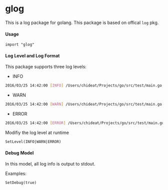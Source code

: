 # glog

This is a log package for golang.
This package is based on offical `log` pkg.

#### Usage
``` golang
import "glog"
```

#### Log Level and Log Format
This package supports three log levels:
* INFO
```bash
2016/03/25 14:42:00 [INFO] /Users/chideat/Projects/go/src/test/main.go:8 this is info
```
* WARN
```bash
2016/03/25 14:42:00 [WARN] /Users/chideat/Projects/go/src/test/main.go:8 this is warn
```
* ERROR
```bash
2016/03/25 14:42:00 [ERROR] /Users/chideat/Projects/go/src/test/main.go:8 this is error
```

Modifiy the log level at runtime
``` golang
SetLevel(INFO|WARN|ERROR)
```

#### Debug Model
In this model, all log info is output to stdout.

Examples:
``` golang
SetDebug(true)
```
